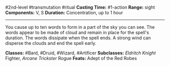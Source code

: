 #2nd-level #transmutation #ritual
**Casting Time:** #1-action
**Range:** sight
**Components:** V, S
**Duration:** Concentration, up to 1 hour

---

You cause up to ten words to form in a part of the sky you can see. The words appear to be made of cloud and remain in place for the spell's duration. The words dissipate when the spell ends. A strong wind can disperse the clouds and end the spell early.


**Classes:** #Bard, #Druid, #Wizard, #Artificer
**Subclasses:** *Eldritch Knight* Fighter, *Arcane Trickster* Rogue
**Feats:** Adept of the Red Robes
